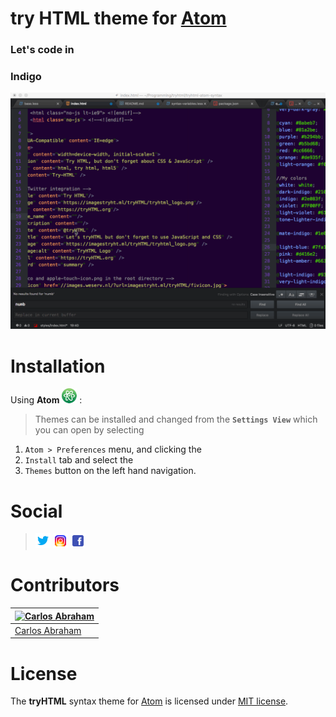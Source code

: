 # try HTML theme for [Atom](https://atom.io)

<h3> Let's code in </h3><h3><b>Indigo</b></h3>

![Trailer](media/atom-ad.gif)

# Installation

Using **Atom** ![Atom](media/atom.png) :

>Themes can be installed and changed from the **`Settings View`** which you can open by selecting

1. `Atom > Preferences` menu, and clicking the<br>
1. `Install` tab and select the<br>
1. `Themes` button on the left hand navigation.<br>
# Social

>[![Twitter](media/twitter.png)](https://twitter.com/tryhtml)
>[![Instagram](media/instagram.png)](https://instagram.com/tryhtml)
>[![Facebook](media/facebook.png)](https://facebook.com/tryhtml)

# Contributors

[![Carlos Abraham](https://avatars3.githubusercontent.com/u/21347264?s=100&v=43&s)](https://github.com/19cah) | 
--- |
[Carlos Abraham](https://github.com/19cah) |


# License

The **tryHTML** syntax theme for [Atom](https://atom.io) is licensed under [MIT license](LICENSE).
